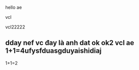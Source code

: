 hello ae

vcl


vcl22222

dday nef vc
đay là anh dat
ok
ok2 vcl ae 1+1=4ufysfduasgduyaishidiaj
 ------------------------

1+1=2





